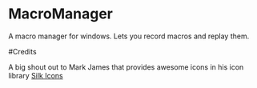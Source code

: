 MacroManager
============

A macro manager for windows. Lets you record macros and replay them.


#Credits

A big shout out to Mark James that provides awesome icons in his icon library [Silk Icons](http://www.famfamfam.com/lab/icons/silk/)
